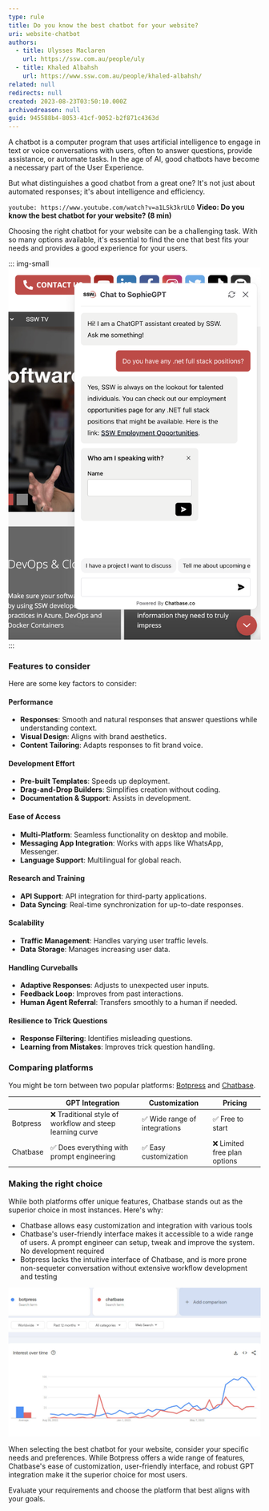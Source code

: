 ```yaml
---
type: rule
title: Do you know the best chatbot for your website?
uri: website-chatbot
authors:
  - title: Ulysses Maclaren
    url: https://ssw.com.au/people/uly
  - title: Khaled Albahsh
    url: https://www.ssw.com.au/people/khaled-albahsh/
related: null
redirects: null
created: 2023-08-23T03:50:10.000Z
archivedreason: null
guid: 945588b4-8053-41cf-9052-b2f871c4363d
---
```

A chatbot is a computer program that uses artificial intelligence to engage in text or voice conversations with users, often to answer questions, provide assistance, or automate tasks. In the age of AI, good chatbots have become a necessary part of the User Experience. 

But what distinguishes a good chatbot from a great one? It's not just about automated responses; it's about intelligence and efficiency. 

<!--endintro-->

`youtube: https://www.youtube.com/watch?v=a1LSk3krUL0`
**Video: Do you know the best chatbot for your website? (8 min)**

Choosing the right chatbot for your website can be a challenging task. With so many options available, it's essential to find the one that best fits your needs and provides a good experience for your users.

::: img-small
![Figure: Chatbot in action](chatbot-example.png)
:::

### Features to consider

Here are some key factors to consider:

#### Performance

* **Responses**: Smooth and natural responses that answer questions while understanding context.
* **Visual Design**: Aligns with brand aesthetics.
* **Content Tailoring**: Adapts responses to fit brand voice.

#### Development Effort

* **Pre-built Templates**: Speeds up deployment.
* **Drag-and-Drop Builders**: Simplifies creation without coding.
* **Documentation & Support**: Assists in development.

#### Ease of Access

* **Multi-Platform**: Seamless functionality on desktop and mobile.
* **Messaging App Integration**: Works with apps like WhatsApp, Messenger.
* **Language Support**: Multilingual for global reach.

#### Research and Training

* **API Support**: API integration for third-party applications.
* **Data Syncing**: Real-time synchronization for up-to-date responses.

#### Scalability

* **Traffic Management**: Handles varying user traffic levels.
* **Data Storage**: Manages increasing user data.

#### Handling Curveballs

* **Adaptive Responses**: Adjusts to unexpected user inputs.
* **Feedback Loop**: Improves from past interactions.
* **Human Agent Referral**: Transfers smoothly to a human if needed.

#### Resilience to Trick Questions

* **Response Filtering**: Identifies misleading questions.
* **Learning from Mistakes**: Improves trick question handling.  

### Comparing platforms

You might be torn between two popular platforms: [Botpress](https://botpress.com/) and [Chatbase](https://www.chatbase.co/). 

|          | GPT Integration                                          | Customization                | Pricing                     |
| -------- | -------------------------------------------------------- | ---------------------------- | --------------------------- |
| Botpress | ❌ Traditional style of workflow and steep learning curve | ✅ Wide range of integrations | ✅ Free to start             |
| Chatbase | ✅ Does everything with prompt engineering                | ✅ Easy customization         | ❌ Limited free plan options |

### Making the right choice

While both platforms offer unique features, Chatbase stands out as the superior choice in most instances. Here's why:

* Chatbase allows easy customization and integration with various tools
* Chatbase's user-friendly interface makes it accessible to a wide range of users. A prompt engineer can setup, tweak and improve the system. No development required
* Botpress lacks the intuitive interface of Chatbase, and is more prone non-sequeter conversation without extensive workflow development and testing

![Figure: Although Botpress seems to have more attention online recently, this may be because it's harder to configure so people are Googling it to help with that](botpress-vs-chatbase.jpg)

When selecting the best chatbot for your website, consider your specific needs and preferences. While Botpress offers a wide range of features, Chatbase's ease of customization, user-friendly interface, and robust GPT integration make it the superior choice for most users. 

Evaluate your requirements and choose the platform that best aligns with your goals.